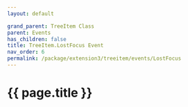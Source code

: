 ```yaml
---
layout: default

grand_parent: TreeItem Class
parent: Events
has_children: false
title: TreeItem.LostFocus Event
nav_order: 6
permalink: /package/extension3/treeitem/events/LostFocus
---
```

# {{ page.title }}
